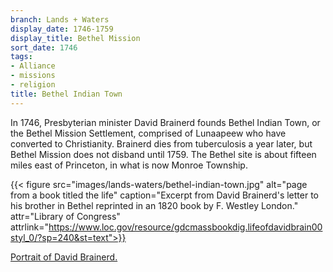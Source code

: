 ```yaml
---
branch: Lands + Waters
display_date: 1746-1759
display_title: Bethel Mission
sort_date: 1746
tags:
- Alliance
- missions
- religion
title: Bethel Indian Town
---
```


In 1746, Presbyterian minister David Brainerd founds Bethel Indian Town, or the Bethel Mission Settlement, comprised of Lunaapeew who have converted to Christianity. Brainerd dies from tuberculosis a year later, but Bethel Mission does not disband until 1759. The Bethel site is about fifteen miles east of Princeton, in what is now Monroe Township.

{{< figure src="images/lands-waters/bethel-indian-town.jpg" alt="page from a book titled the life" caption="Excerpt from David Brainerd's letter to his brother in Bethel reprinted in an 1820 book by F. Westley London." attr="Library of Congress" attrlink="https://www.loc.gov/resource/gdcmassbookdig.lifeofdavidbrain00styl_0/?sp=240&st=text">}}

[Portrait of David Brainerd.](https://commons.wikimedia.org/wiki/File:DavidBrainerd.jpg#/media/File:DavidBrainerd.jpg)



